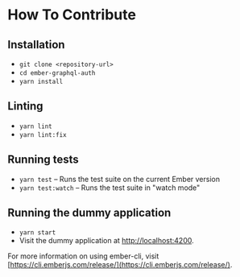 # How To Contribute

## Installation

* `git clone <repository-url>`
* `cd ember-graphql-auth`
* `yarn install`

## Linting

* `yarn lint`
* `yarn lint:fix`

## Running tests

* `yarn test` – Runs the test suite on the current Ember version
* `yarn test:watch` – Runs the test suite in "watch mode"

## Running the dummy application

* `yarn start`
* Visit the dummy application at [http://localhost:4200](http://localhost:4200).

For more information on using ember-cli, visit [https://cli.emberjs.com/release/](https://cli.emberjs.com/release/).
